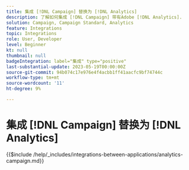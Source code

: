 ```yaml
---
title: 集成 [!DNL Campaign] 替换为 [!DNL Analytics]
description: 了解如何集成 [!DNL Campaign] 带有Adobe [!DNL Analytics].
solution: Campaign, Campaign Standard, Analytics
feature: Integrations
topic: Integrations
role: User, Developer
level: Beginner
kt: null
thumbnail: null
badgeIntegration: label="集成" type="positive"
last-substantial-update: 2023-05-19T00:00:00Z
source-git-commit: 94b074c17e976e4f4acbb1ff41aacfc9bf74744c
workflow-type: tm+mt
source-wordcount: '11'
ht-degree: 9%

---
```



# 集成 [!DNL Campaign] 替换为 [!DNL Analytics]

{{$include /help/_includes/integrations-between-applications/analytics-campaign.md}}
